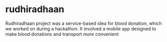 # rudhiradhaan
Rudhiradhaan project was a service-based idea for blood donation, which we worked on during a hackathon. It involved a mobile app designed to make blood donations and transport more convenient
